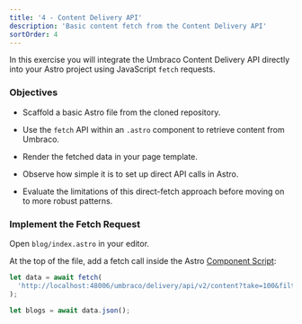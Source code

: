 ```yaml
---
title: '4 - Content Delivery API'
description: 'Basic content fetch from the Content Delivery API'
sortOrder: 4
---
```


In this exercise you will integrate the Umbraco Content Delivery API directly into your Astro project using JavaScript `fetch` requests.

### Objectives

- Scaffold a basic Astro file from the cloned repository.

- Use the `fetch` API within an `.astro` component to retrieve content from Umbraco.

- Render the fetched data in your page template.

- Observe how simple it is to set up direct API calls in Astro.

- Evaluate the limitations of this direct-fetch approach before moving on to more robust patterns.

### Implement the Fetch Request

Open `blog/index.astro` in your editor.

At the top of the file, add a fetch call inside the Astro [Component Script](https://docs.astro.build/en/basics/astro-components/#the-component-script):

```js
let data = await fetch(
  'http://localhost:48006/umbraco/delivery/api/v2/content?take=100&filter=contentType:blogArticlePage'
);

let blogs = await data.json();
```

